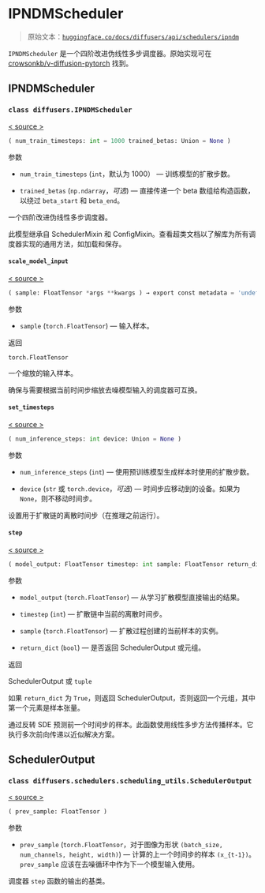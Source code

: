 # IPNDMScheduler

> 原始文本：[`huggingface.co/docs/diffusers/api/schedulers/ipndm`](https://huggingface.co/docs/diffusers/api/schedulers/ipndm)

`IPNDMScheduler` 是一个四阶改进伪线性多步调度器。原始实现可在 [crowsonkb/v-diffusion-pytorch](https://github.com/crowsonkb/v-diffusion-pytorch/blob/987f8985e38208345c1959b0ea767a625831cc9b/diffusion/sampling.py#L296) 找到。

## IPNDMScheduler

### `class diffusers.IPNDMScheduler`

[< source >](https://github.com/huggingface/diffusers/blob/v0.26.3/src/diffusers/schedulers/scheduling_ipndm.py#L25)

```py
( num_train_timesteps: int = 1000 trained_betas: Union = None )
```

参数

+   `num_train_timesteps` (`int`，默认为 1000） — 训练模型的扩散步数。

+   `trained_betas` (`np.ndarray`，*可选*) — 直接传递一个 beta 数组给构造函数，以绕过 `beta_start` 和 `beta_end`。

一个四阶改进伪线性多步调度器。

此模型继承自 SchedulerMixin 和 ConfigMixin。查看超类文档以了解库为所有调度器实现的通用方法，如加载和保存。

#### `scale_model_input`

[< source >](https://github.com/huggingface/diffusers/blob/v0.26.3/src/diffusers/schedulers/scheduling_ipndm.py#L170)

```py
( sample: FloatTensor *args **kwargs ) → export const metadata = 'undefined';torch.FloatTensor
```

参数

+   `sample` (`torch.FloatTensor`) — 输入样本。

返回

`torch.FloatTensor`

一个缩放的输入样本。

确保与需要根据当前时间步缩放去噪模型输入的调度器可互换。

#### `set_timesteps`

[< source >](https://github.com/huggingface/diffusers/blob/v0.26.3/src/diffusers/schedulers/scheduling_ipndm.py#L67)

```py
( num_inference_steps: int device: Union = None )
```

参数

+   `num_inference_steps` (`int`) — 使用预训练模型生成样本时使用的扩散步数。

+   `device` (`str` 或 `torch.device`，*可选*) — 时间步应移动到的设备。如果为 `None`，则不移动时间步。

设置用于扩散链的离散时间步（在推理之前运行）。

#### `step`

[< source >](https://github.com/huggingface/diffusers/blob/v0.26.3/src/diffusers/schedulers/scheduling_ipndm.py#L112)

```py
( model_output: FloatTensor timestep: int sample: FloatTensor return_dict: bool = True ) → export const metadata = 'undefined';SchedulerOutput or tuple
```

参数

+   `model_output` (`torch.FloatTensor`) — 从学习扩散模型直接输出的结果。

+   `timestep` (`int`) — 扩散链中当前的离散时间步。

+   `sample` (`torch.FloatTensor`) — 扩散过程创建的当前样本的实例。

+   `return_dict` (`bool`) — 是否返回 SchedulerOutput 或元组。

返回

SchedulerOutput 或 `tuple`

如果 `return_dict` 为 `True`，则返回 SchedulerOutput，否则返回一个元组，其中第一个元素是样本张量。

通过反转 SDE 预测前一个时间步的样本。此函数使用线性多步方法传播样本。它执行多次前向传递以近似解决方案。

## SchedulerOutput

### `class diffusers.schedulers.scheduling_utils.SchedulerOutput`

[< source >](https://github.com/huggingface/diffusers/blob/v0.26.3/src/diffusers/schedulers/scheduling_utils.py#L50)

```py
( prev_sample: FloatTensor )
```

参数

+   `prev_sample` (`torch.FloatTensor`，对于图像为形状 `(batch_size, num_channels, height, width)`) — 计算的上一个时间步的样本 `(x_{t-1})`。`prev_sample` 应该在去噪循环中作为下一个模型输入使用。

调度器 `step` 函数的输出的基类。
